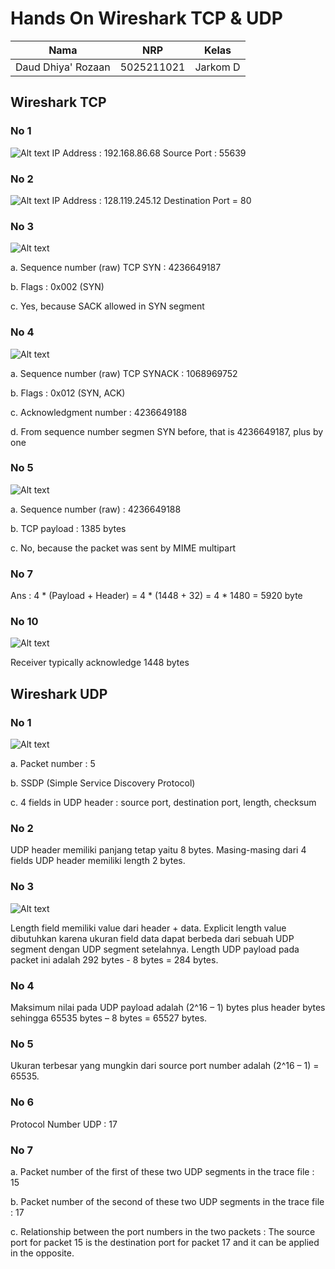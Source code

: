 # Hands On Wireshark TCP & UDP

| Nama               | NRP        | Kelas    |
| ------------------ | ---------- | -------- |
| Daud Dhiya' Rozaan | 5025211021 | Jarkom D |

## Wireshark TCP

### No 1

![Alt text](image.png)
IP Address : 192.168.86.68
Source Port : 55639

### No 2

![Alt text](image.png)
IP Address : 128.119.245.12
Destination Port = 80

### No 3

![Alt text](image-1.png)

a. Sequence number (raw) TCP SYN : 4236649187

b. Flags : 0x002 (SYN)

c. Yes, because SACK allowed in SYN segment

### No 4

![Alt text](image-2.png)

a. Sequence number (raw) TCP SYNACK : 1068969752

b. Flags : 0x012 (SYN, ACK)

c. Acknowledgment number : 4236649188

d. From sequence number segmen SYN before, that is 4236649187, plus by one

### No 5

![Alt text](image-5.png)

a. Sequence number (raw) : 4236649188

b. TCP payload : 1385 bytes

c. No, because the packet was sent by MIME multipart

### No 7

Ans : 4 \* (Payload + Header) = 4 \* (1448 + 32) = 4 \* 1480 = 5920 byte

### No 10

![Alt text](image-4.png)

Receiver typically acknowledge 1448 bytes

## Wireshark UDP

### No 1

![Alt text](image-3.png)

a. Packet number : 5

b. SSDP (Simple Service Discovery Protocol)

c. 4 fields in UDP header : source port, destination port, length, checksum

### No 2

UDP header memiliki panjang tetap yaitu 8 bytes. Masing-masing dari 4 fields UDP header memiliki length 2 bytes.

### No 3

![Alt text](image-6.png)

Length field memiliki value dari header + data. Explicit length value dibutuhkan karena ukuran field data dapat berbeda dari sebuah UDP segment dengan UDP segment setelahnya.
Length UDP payload pada packet ini adalah 292 bytes - 8 bytes = 284 bytes.

### No 4

Maksimum nilai pada UDP payload adalah (2^16 – 1) bytes plus header bytes sehingga 65535 bytes – 8 bytes = 65527 bytes.

### No 5

Ukuran terbesar yang mungkin dari source port number adalah (2^16 – 1) = 65535.

### No 6

Protocol Number UDP : 17

### No 7

a. Packet number of the first of these two UDP segments in the trace file : 15

b. Packet number of the second of these two UDP segments in the trace file : 17

c. Relationship between the port numbers in the two packets : The source port for packet 15 is the destination port for packet 17 and it can be applied in the opposite.
